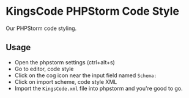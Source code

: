 # KingsCode PHPStorm Code Style

Our PHPStorm code styling.

## Usage
 - Open the phpstorm settings (ctrl+alt+s)
 - Go to editor, code style
 - Click on the cog icon near the input field named `Schema:`
 - Click on import scheme, code style XML
 - Import the `KingsCode.xml` file into phpstorm and you're good to go.
